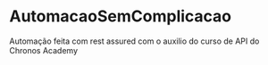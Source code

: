 # AutomacaoSemComplicacao
Automação feita com rest assured com o auxilio do curso de API do Chronos Academy
